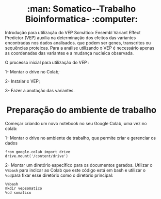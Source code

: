  <h1 align="center"> :man: Somatico--Trabalho Bioinformatica- :computer: </h1> 



Introdução para utilização do VEP Somático:
Ensembl Variant Effect Predictor (VEP) auxilia na determinação dos efeitos das variantes encontradas nos dados analisados. que podem ser genes, transcritos ou sequências proteicas. Para a análise utilizando o VEP é necessário apenas as coordenadas das variantes e a mudança nucleica observada.

O processo inicial para utilização do VEP :

1- Montar o drive no Colab;

2- Instalar o VEP;

3- Fazer a anotação das variantes.


 <h1 align="center">Preparação do ambiente de trabalho </h1> 


Começar criando um novo notebook no seu Google Colab, uma vez no colab:

1- Montar o drive no ambiente de trabalho, que permite criar e gerenciar os dados


```
from google.colab import drive 
drive.mount('/content/drive')

```
2- Montar um diretório específico para os documentos gerados. Utilizar o ```%%bash``` para indicar ao Colab que este código está em bash e utilizar o ```%cd```para fixar esse diretório como o diretório principal:

```
%%bash
mkdir vepsomatico
%cd somatico

```



